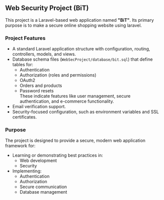 ## Web Security Project (BiT)

This project is a Laravel-based web application named **"BiT"**. Its primary purpose is to make a secure online shopping website using laravel.

### Project Features

- A standard Laravel application structure with configuration, routing, controllers, models, and views.
- Database schema files (`WebSecProject/database/bit.sql`) that define tables for:
  - Authentication
  - Authorization (roles and permissions)
  - OAuth2
  - Orders and products
  - Password resets  
  These indicate features like user management, secure authentication, and e-commerce functionality.
- Email verification support.
- Security-focused configuration, such as environment variables and SSL certificates.

### Purpose

The project is designed to provide a secure, modern web application framework for:

- Learning or demonstrating best practices in:
  - Web development
  - Security
- Implementing:
  - Authentication
  - Authorization
  - Secure communication
  - Database management
